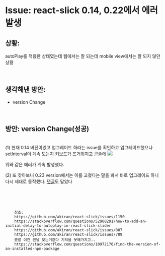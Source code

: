 <!--
author: Dailyscat
purpose: issue arrange
rules:
 (1) 헤더와 문단사이
    <br/>
    <br/>
 (2) 코드가 작성되는 부분은 >로 정리
 (3) 참조는 해당 내용 바로 아래
    <br/>
    <br/>
 (4) 명령어는 bold
 (5) 방안은 ## 안의 과정은 ###
-->

# Issue: react-slick 0.14, 0.22에서 에러 발생

## 상황:

autoPlay를 적용한 상태였는데 웹에서는 잘 되는데 mobile view에서는 잘 되지 않던 상황

<br/>

## 생각해낸 방안:

- version Change

<br/>

## 방안: version Change(성공)

<br/>
  (1) 현재 0.14 버전이었고 업그레이드 하라는 issue를 확인하고 업그레이드했으나 setInterval이 계속 도는지 키보드가 뜨거워지고 콘솔에 
  
  <img src="https://user-images.githubusercontent.com/224268/37970811-c824c744-31aa-11e8-9d21-9e07677fcc75.png"/>

위와 같은 에러가 계속 발생했다.

(2) 또 찾아보니 0.23 version에서는 이를 고쳤다는 말을 봐서 바로 업그레이드 하니 다시 제대로 동작했다. [댓글](https://github.com/akiran/react-slick/issues/1139#issuecomment-574018365)도 달았다

<br/>
<br/>
<br/>

        참조:
        https://github.com/akiran/react-slick/issues/1150
        https://stackoverflow.com/questions/52900291/how-to-add-an-initial-delay-to-autoplay-in-react-slick-slider
        https://github.com/akiran/react-slick/issues/887
        https://github.com/akiran/react-slick/issues/709
        증말 이건 맨날 찾는거같다 기억을 못해가지고..
        https://stackoverflow.com/questions/10972176/find-the-version-of-an-installed-npm-package
